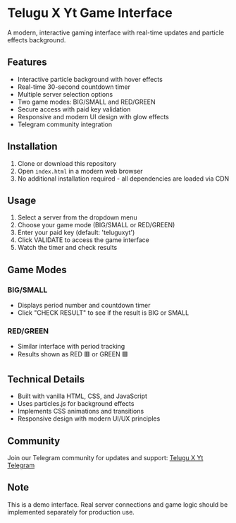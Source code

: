 # Telugu X Yt Game Interface

A modern, interactive gaming interface with real-time updates and particle effects background.

## Features

- Interactive particle background with hover effects
- Real-time 30-second countdown timer
- Multiple server selection options
- Two game modes: BIG/SMALL and RED/GREEN
- Secure access with paid key validation
- Responsive and modern UI design with glow effects
- Telegram community integration

## Installation

1. Clone or download this repository
2. Open `index.html` in a modern web browser
3. No additional installation required - all dependencies are loaded via CDN

## Usage

1. Select a server from the dropdown menu
2. Choose your game mode (BIG/SMALL or RED/GREEN)
3. Enter your paid key (default: 'teluguxyt')
4. Click VALIDATE to access the game interface
5. Watch the timer and check results

## Game Modes

### BIG/SMALL
- Displays period number and countdown timer
- Click "CHECK RESULT" to see if the result is BIG or SMALL

### RED/GREEN
- Similar interface with period tracking
- Results shown as RED 🟥 or GREEN 🟩

## Technical Details

- Built with vanilla HTML, CSS, and JavaScript
- Uses particles.js for background effects
- Implements CSS animations and transitions
- Responsive design with modern UI/UX principles

## Community

Join our Telegram community for updates and support: [Telugu X Yt Telegram](https://t.me/teluguxyt_1)

## Note

This is a demo interface. Real server connections and game logic should be implemented separately for production use.
